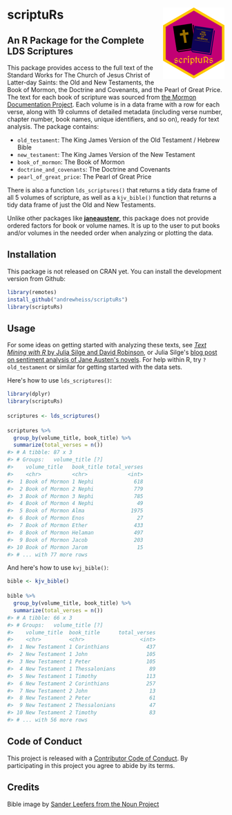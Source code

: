 # scriptuRs <img src="tools/logo.png" align="right"/>

## An R Package for the Complete LDS Scriptures

This package provides access to the full text of the Standard Works for The Church of Jesus Christ of Latter-day Saints: the Old and New Testaments, the Book of Mormon, the Doctrine and Covenants, and the Pearl of Great Price. The text for each book of scripture was sourced from [the Mormon Documentation Project](http://scriptures.nephi.org/). Each volume is in a data frame with a row for each verse, along with 19 columns of detailed metadata (including verse number, chapter number, book names, unique identifiers, and so on), ready for text analysis. The package contains:

- `old_testament`: The King James Version of the Old Testament / Hebrew Bible
- `new_testament`: The King James Version of the New Testament
- `book_of_mormon`: The Book of Mormon
- `doctrine_and_covenants`: The Doctrine and Covenants
- `pearl_of_great_price`: The Pearl of Great Price

There is also a function `lds_scriptures()` that returns a tidy data frame of all 5 volumes of scripture, as well as a `kjv_bible()` function that returns a tidy data frame of just the Old and New Testaments.

Unlike other packages like [**janeaustenr**](https://github.com/juliasilge/janeaustenr), this package does not provide ordered factors for book or volume names. It is up to the user to put books and/or volumes in the needed order when analyzing or plotting the data.

## Installation

This package is not released on CRAN yet. You can install the development version from Github:

```r
library(remotes)
install_github("andrewheiss/scriptuRs")
library(scriptuRs)
```

## Usage

For some ideas on getting started with analyzing these texts, see [*Text Mining with R* by Julia Silge and David Robinson](https://www.tidytextmining.com/), or Julia Silge's [blog post on sentiment analysis of Jane Austen's novels](https://juliasilge.com/blog/if-i-loved-nlp-less/). For help within R, try `?old_testament` or similar for getting started with the data sets.

Here's how to use `lds_scriptures()`:

```r 
library(dplyr)
library(scriptuRs)

scriptures <- lds_scriptures()

scriptures %>% 
  group_by(volume_title, book_title) %>%
  summarize(total_verses = n())
#> # A tibble: 87 x 3
#> # Groups:   volume_title [?]
#>    volume_title   book_title total_verses
#>    <chr>          <chr>             <int>
#>  1 Book of Mormon 1 Nephi             618
#>  2 Book of Mormon 2 Nephi             779
#>  3 Book of Mormon 3 Nephi             785
#>  4 Book of Mormon 4 Nephi              49
#>  5 Book of Mormon Alma               1975
#>  6 Book of Mormon Enos                 27
#>  7 Book of Mormon Ether               433
#>  8 Book of Mormon Helaman             497
#>  9 Book of Mormon Jacob               203
#> 10 Book of Mormon Jarom                15
#> # ... with 77 more rows
```

And here's how to use `kvj_bible()`:

```r
bible <- kjv_bible()

bible %>% 
  group_by(volume_title, book_title) %>%
  summarize(total_verses = n())
#> # A tibble: 66 x 3
#> # Groups:   volume_title [?]
#>    volume_title  book_title      total_verses
#>    <chr>         <chr>                  <int>
#>  1 New Testament 1 Corinthians            437
#>  2 New Testament 1 John                   105
#>  3 New Testament 1 Peter                  105
#>  4 New Testament 1 Thessalonians           89
#>  5 New Testament 1 Timothy                113
#>  6 New Testament 2 Corinthians            257
#>  7 New Testament 2 John                    13
#>  8 New Testament 2 Peter                   61
#>  9 New Testament 2 Thessalonians           47
#> 10 New Testament 2 Timothy                 83
#> # ... with 56 more rows
```

## Code of Conduct

This project is released with a [Contributor Code of Conduct](CONDUCT.md). By participating in this project you agree to abide by its terms.


## Credits

Bible image by [Sander Leefers from the Noun Project](https://thenounproject.com/search/?q=bible&i=10058)
